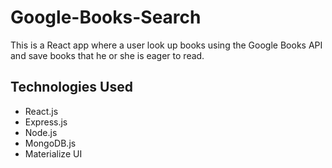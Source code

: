 # Google-Books-Search

This is a React app where a user look up books using the Google Books API and save books that he or she is eager to read. 

## Technologies Used
<ul>
  <li>React.js</li>
  <li>Express.js</li>
  <li>Node.js</li>
  <li>MongoDB.js</li>
   <li>Materialize UI</li>
</ul>
  
